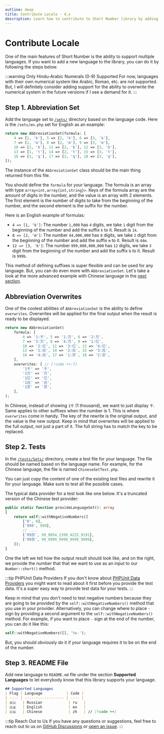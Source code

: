 ```yaml
---
outline: deep
title: Contribute Locale - 4.x
description: Learn how to contribute to Short Number library by adding a new locale
---
```


# Contribute Locale
One of the main features of Short Number is the ability to support multiple languages. If you want to add a new language to the library, you can do it by following the steps below.

:::warning Only Hindu-Arabic Numerals (0-9) Supported
For now, languages with their own numerical system like Arabic, Roman, etc. are not supported. But, I will definitely consider adding support for the ability to overwrite the numerical system in the future versions if I see a demand for it.
:::

## Step 1. Abbreviation Set
Add the language set to [`/sets/`](https://github.com/short-number/short-number/blob/main/sets) directory based on the language code. Here is the `/sets/en.php` set for English as an example:

```php
return new AbbreviationSet(formula: [
    4 => [1, 'k'], 5 => [2, 'k'], 6 => [3, 'k'],
    7 => [1, 'm'], 8 => [2, 'm'], 9 => [3, 'm'],
    10 => [1, 'b'], 11 => [2, 'b'], 12 => [3, 'b'],
    13 => [1, 't'], 14 => [2, 't'], 15 => [3, 't'],
    16 => [1, 'q'], 17 => [2, 'q'], 18 => [3, 'q'],
]);
```

The instance of the `AbbreviationSet` class should be the main thing returned from this file.

You should define the `formula` for your language. The formula is an array with type `array<int,array{int,string}>`. Keys of the formula array are the amount of digits in the number, and the value is an array with 2 elements. The first element is the number of digits to take from the beginning of the number, and the second element is the suffix for the number.

Here is an English example of formulas:
- `4 => [1, 'k']`: The number `1,000` has `4` digits, we take `1` digit from the beginning of the number and add the suffix `k` to it. Result is `1k`.
- `8 => [2, 'm']`: The number `44,000,000` has `8` digits, we take `2` digit from the beginning of the number and add the suffix `m` to it. Result is `44m`.
- `12 => [3, 'b']`: The number `999,000,000,000` has `12` digits, we take `3` digit from the beginning of the number and add the suffix `b` to it. Result is `999b`.

This method of defining suffixes is super flexible and can be used for any language. But, you can do even more with `AbbreviationSet`. Let's take a look at the more advanced example with Chinese language in the [next section](#abbreviation-overwrites).

## Abbreviation Overwrites
One of the coolest abilities of `AbbreviationSet` is the ability to define `overwrites`. Overwrites will be applied for the final output when the result is ready to be displayed.

```php
return new AbbreviationSet(
    formula: [
        4 => '1:千', 5 => '1:万', 6 => '2:万',
        7 => '3:万', 8 => '4:万', 9 => '1:亿',
        10 => '2:亿', 11 => '3:亿', 12 => '4:亿',
        13 => '1:兆', 14 => '2:兆', 15 => '3:兆',
        16 => '4:兆', 17 => '1:京', 18 => '2:京',
    ],
    overwrites: [ // [!code ++:7]
        '1千' => '千',
        '1万' => '万',
        '1亿' => '亿',
        '1兆' => '兆',
        '1京' => '京',
    ],
);
```

In Chinese, instead of showing `1千` (1 thousand), we want to just display `千`. Same applies to other suffixes when the number is 1. This is where `overwrites` come in handy. The key of the rewrite is the original output, and the value is the new output. Keep in mind that overwrites will be applied to the full output, not just a part of it. The full string has to match the key to be replaced.

## Step 2. Tests
In the [`/tests/Sets/`](https://github.com/short-number/short-number/tree/main/tests/Sets) directory, create a test file for your language. The file should be named based on the language name. For example, for the Chinese language, the file is named `ChineseSetTest.php`.

You can just copy the content of one of the existing test files and rewrite it for your language. Make sure to test all the possible cases.

The typical data provider for a test look like one below. It's a truncated version of the Chinese test provider:

```php
public static function provideLanguageSet(): array
{
    return self::withNegativeNumbers([
        ['0', 0],
        ['999', 999],
        // ....
        ['99京', 99_9054_2399_4223_9191],
        ['99京', 99_9999_9999_9999_9999],
    ]);
}
```

One the left we tell how the output result should look like, and on the right, we provide the number that that we want to use as an input to our `Number::short()` method.

:::tip PHPUnit Data Providers
If you don't know about [PHPUnit Data Providers](https://docs.phpunit.de/en/10.5/writing-tests-for-phpunit.html#data-providers) you might want to read about it first before you provide the test data. It's a super easy way to provide test data for your tests.
:::

Keep in mind that you don't need to test negative numbers because they are going to be provided by the `self::withNegativeNumbers()` method that you use in your provider. Alternatively, you can change where to place `-` sign by providing a second argument to the `self::withNegativeNumbers()` method. For example, if you want to place `-` sign at the end of the number, you can do it like this:

```php
self::withNegativeNumbers([], '%s-');
```

But, you should obviously do it if your language requires it to be on the end of the number.

## Step 3. README File
Add new language to `README.md` file under the section **Supported Languages** to let everybody know that this library supports your language.

```md
## Supported Languages
| Flag | Language           | Code |
| ---- | ------------------ | ---- |
| 🇷🇺   | Russian            | ru   |
| 🇬🇧   | English            | en   |
| 🇨🇳   | Chinese            | zh   | // [!code ++]
```

:::tip Reach Out to Us
If you have any questions or suggestions, feel free to reach out to us on [GitHub Discussions](https://github.com/short-number/short-number/discussions) or [open an issue](https://github.com/short-number/short-number/issues/new).
:::